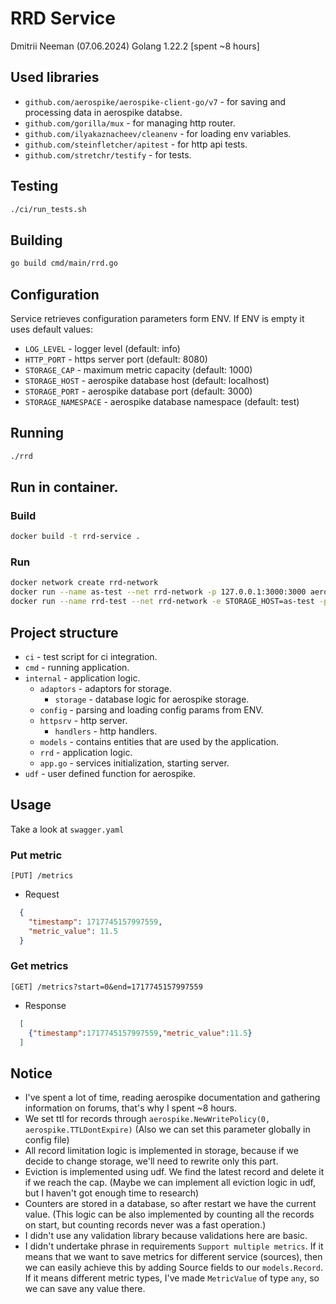 # RRD Service
Dmitrii Neeman (07.06.2024) Golang 1.22.2 [spent ~8 hours]

## Used libraries
- `github.com/aerospike/aerospike-client-go/v7` - for saving and processing data in aerospike databse.
- `github.com/gorilla/mux` - for managing http router.
- `github.com/ilyakaznacheev/cleanenv` - for loading env variables.
- `github.com/steinfletcher/apitest` - for http api tests.
- `github.com/stretchr/testify` - for tests.

## Testing
```bash
./ci/run_tests.sh
```

## Building
```bash
go build cmd/main/rrd.go
```

## Configuration
Service retrieves configuration parameters form ENV. If ENV is empty it uses default values:
- `LOG_LEVEL` - logger level (default: info)
- `HTTP_PORT` - https server port (default: 8080)
- `STORAGE_CAP` - maximum metric capacity (default: 1000)
- `STORAGE_HOST` - aerospike database host (default: localhost)
- `STORAGE_PORT` - aerospike database port (default: 3000)
- `STORAGE_NAMESPACE` - aerospike database namespace (default: test)

## Running
```bash
./rrd
```

## Run in container.
### Build
```bash
docker build -t rrd-service .
```
### Run
```bash
docker network create rrd-network
docker run --name as-test --net rrd-network -p 127.0.0.1:3000:3000 aerospike:ee-7.1.0.0_2
docker run --name rrd-test --net rrd-network -e STORAGE_HOST=as-test -p 127.0.0.1:8080:8080 rrd-service
```

## Project structure
- `ci` - test script for ci integration.
- `cmd` - running application.
- `internal` - application logic.
    - `adaptors` - adaptors for storage.
        - `storage` - database logic for aerospike storage.
    - `config` - parsing and loading config params from ENV.
    - `httpsrv` - http server.
        - `handlers` - http handlers.
    - `models` - contains entities that are used by the application.
    - `rrd` - application logic.
    - `app.go` - services initialization, starting server.
- `udf` - user defined function for aerospike.

## Usage
Take a look at `swagger.yaml`

### Put metric
`[PUT] /metrics`
- Request
```json
  {
    "timestamp": 1717745157997559,
    "metric_value": 11.5
  }
```

### Get metrics
`[GET] /metrics?start=0&end=1717745157997559`
- Response
```json
  [
    {"timestamp":1717745157997559,"metric_value":11.5}
  ]
```
  
## Notice
- I've spent a lot of time, reading aerospike documentation and gathering information on forums, that's why I spent ~8 hours.
- We set ttl for records through `aerospike.NewWritePolicy(0, aerospike.TTLDontExpire)`
(Also we can set this parameter globally in config file)
- All record limitation logic is implemented in storage, 
because if we decide to change storage, we'll need to rewrite only this part.
- Eviction is implemented using udf. We find the latest record and delete it if we reach the cap.
(Maybe we can implement all eviction logic in udf, but I haven't got enough time to research)
- Counters are stored in a database, so after restart we have the current value. 
(This logic can be also implemented by counting all the records on start, but counting records never was a fast operation.)
- I didn't use any validation library because validations here are basic.
- I didn't undertake phrase in requirements `Support multiple metrics`. 
If it means that we want to save metrics for different service (sources), 
then we can easily achieve this by adding Source fields to our `models.Record`. 
If it means different metric types, I've made `MetricValue` of type `any`, so we can save any value there.

  